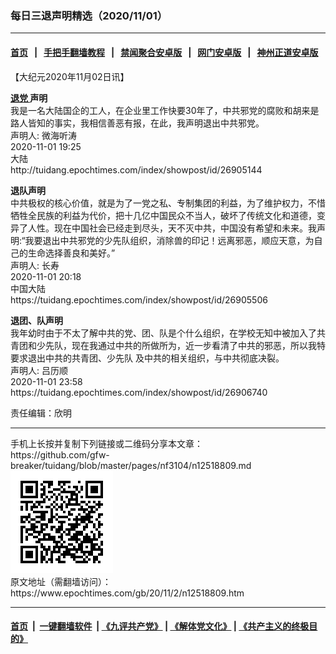 ### 每日三退声明精选（2020/11/01）
------------------------

#### [首页](https://github.com/gfw-breaker/banned-news1/blob/master/README.md) &nbsp;&nbsp;|&nbsp;&nbsp; [手把手翻墙教程](https://github.com/gfw-breaker/guides/wiki) &nbsp;&nbsp;|&nbsp;&nbsp; [禁闻聚合安卓版](https://github.com/gfw-breaker/bn-android) &nbsp;&nbsp;|&nbsp;&nbsp; [网门安卓版](https://github.com/oGate2/oGate) &nbsp;&nbsp;|&nbsp;&nbsp; [神州正道安卓版](https://github.com/SzzdOgate/update) 



<div class="post_content" id="artbody" itemprop="articleBody">
 <!-- article content begin -->
 <p>
  【大纪元2020年11月02日讯】
 </p>
 <p>
  <strong>
   <a href="https://www.epochtimes.com/gb/tag/%E9%80%80%E5%85%9A.html">
    退党
   </a>
   声明
  </strong>
  <br/>
  我是一名大陆国企的工人，在企业里工作快要30年了，中共邪党的腐败和胡来是路人皆知的事实，我相信善恶有报，在此，我声明退出中共邪党。
  <br/>
  声明人: 微海听涛
  <br/>
  2020-11-01 19:25
  <br/>
  大陆
  <br/>
  http://tuidang.epochtimes.com/index/showpost/id/26905144
 </p>
 <p>
  <strong>
   退队声明
  </strong>
  <br/>
  中共极权的核心价值，就是为了一党之私、专制集团的利益，为了维护权力，不惜牺牲全民族的利益为代价，把十几亿中国民众不当人，破坏了传统文化和道德，变异了人性。现在中国社会已经走到尽头，天不灭中共，中国没有希望和未来。我声明:“我要退出中共邪党的少先队组织，消除兽的印记！远离邪恶，顺应天意，为自己的生命选择善良和美好。”
  <br/>
  声明人: 长寿
  <br/>
  2020-11-01 20:18
  <br/>
  中国大陆
  <br/>
  https://tuidang.epochtimes.com/index/showpost/id/26905506
 </p>
 <p>
  <strong>
   退团、队声明
  </strong>
  <br/>
  我年幼时由于不太了解中共的党、团、队是个什么组织，在学校无知中被加入了共青团和少先队，现在我通过中共的所做所为，近一步看清了中共的邪恶，所以我特要求退出中共的共青团、少先队 及中共的相关组织，与中共彻底决裂。
  <br/>
  声明人: 吕历顺
  <br/>
  2020-11-01 23:58
  <br/>
  https://tuidang.epochtimes.com/index/showpost/id/26906740
 </p>
 <p>
  责任编辑：欣明
 </p>
 <!-- article content end -->
 <div id="below_article_ad">
 </div>
</div>

<hr/>
手机上长按并复制下列链接或二维码分享本文章：<br/>
https://github.com/gfw-breaker/tuidang/blob/master/pages/nf3104/n12518809.md <br/>
<a href='https://github.com/gfw-breaker/tuidang/blob/master/pages/nf3104/n12518809.md'><img src='https://github.com/gfw-breaker/tuidang/blob/master/pages/nf3104/n12518809.md.png'/></a> <br/>
原文地址（需翻墙访问）：https://www.epochtimes.com/gb/20/11/2/n12518809.htm


------------------------
#### [首页](https://github.com/gfw-breaker/banned-news/blob/master/README.md) &nbsp;|&nbsp; [一键翻墙软件](https://github.com/gfw-breaker/nogfw/blob/master/README.md) &nbsp;| [《九评共产党》](https://github.com/gfw-breaker/9ping.md/blob/master/README.md#九评之一评共产党是什么) | [《解体党文化》](https://github.com/gfw-breaker/jtdwh.md/blob/master/README.md) | [《共产主义的终极目的》](https://github.com/gfw-breaker/gczydzjmd.md/blob/master/README.md)


<img src='http://gfw-breaker.win/tuidang/pages/nf3104/n12518809.md' width='0px' height='0px'/>